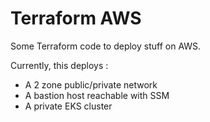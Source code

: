 # Terraform AWS

Some Terraform code to deploy stuff on AWS.

Currently, this deploys :

- A 2 zone public/private network
- A bastion host reachable with SSM
- A private EKS cluster
